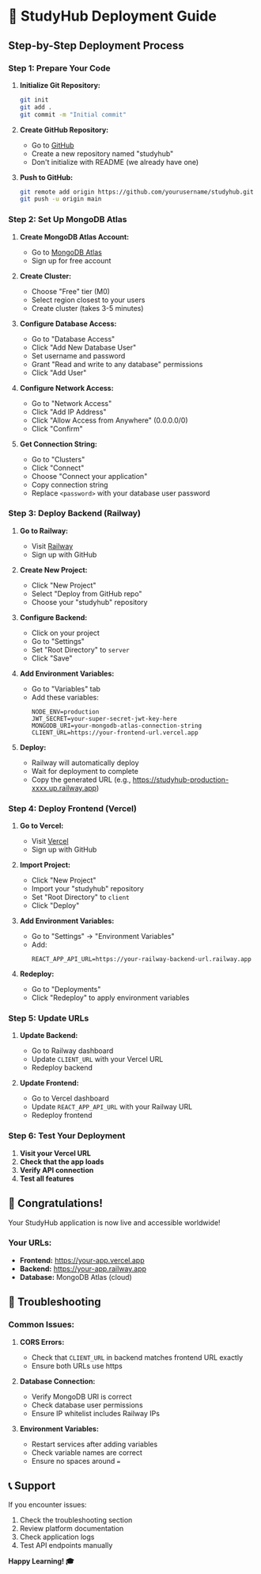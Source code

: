# 🚀 StudyHub Deployment Guide

## Step-by-Step Deployment Process

### Step 1: Prepare Your Code

1. **Initialize Git Repository:**
   ```bash
   git init
   git add .
   git commit -m "Initial commit"
   ```

2. **Create GitHub Repository:**
   - Go to [GitHub](https://github.com)
   - Create a new repository named "studyhub"
   - Don't initialize with README (we already have one)

3. **Push to GitHub:**
   ```bash
   git remote add origin https://github.com/yourusername/studyhub.git
   git push -u origin main
   ```

### Step 2: Set Up MongoDB Atlas

1. **Create MongoDB Atlas Account:**
   - Go to [MongoDB Atlas](https://mongodb.com/cloud/atlas)
   - Sign up for free account

2. **Create Cluster:**
   - Choose "Free" tier (M0)
   - Select region closest to your users
   - Create cluster (takes 3-5 minutes)

3. **Configure Database Access:**
   - Go to "Database Access"
   - Click "Add New Database User"
   - Set username and password
   - Grant "Read and write to any database" permissions
   - Click "Add User"

4. **Configure Network Access:**
   - Go to "Network Access"
   - Click "Add IP Address"
   - Click "Allow Access from Anywhere" (0.0.0.0/0)
   - Click "Confirm"

5. **Get Connection String:**
   - Go to "Clusters"
   - Click "Connect"
   - Choose "Connect your application"
   - Copy connection string
   - Replace `<password>` with your database user password

### Step 3: Deploy Backend (Railway)

1. **Go to Railway:**
   - Visit [Railway](https://railway.app)
   - Sign up with GitHub

2. **Create New Project:**
   - Click "New Project"
   - Select "Deploy from GitHub repo"
   - Choose your "studyhub" repository

3. **Configure Backend:**
   - Click on your project
   - Go to "Settings"
   - Set "Root Directory" to `server`
   - Click "Save"

4. **Add Environment Variables:**
   - Go to "Variables" tab
   - Add these variables:
     ```
     NODE_ENV=production
     JWT_SECRET=your-super-secret-jwt-key-here
     MONGODB_URI=your-mongodb-atlas-connection-string
     CLIENT_URL=https://your-frontend-url.vercel.app
     ```

5. **Deploy:**
   - Railway will automatically deploy
   - Wait for deployment to complete
   - Copy the generated URL (e.g., https://studyhub-production-xxxx.up.railway.app)

### Step 4: Deploy Frontend (Vercel)

1. **Go to Vercel:**
   - Visit [Vercel](https://vercel.com)
   - Sign up with GitHub

2. **Import Project:**
   - Click "New Project"
   - Import your "studyhub" repository
   - Set "Root Directory" to `client`
   - Click "Deploy"

3. **Add Environment Variables:**
   - Go to "Settings" → "Environment Variables"
   - Add:
     ```
     REACT_APP_API_URL=https://your-railway-backend-url.railway.app
     ```

4. **Redeploy:**
   - Go to "Deployments"
   - Click "Redeploy" to apply environment variables

### Step 5: Update URLs

1. **Update Backend:**
   - Go to Railway dashboard
   - Update `CLIENT_URL` with your Vercel URL
   - Redeploy backend

2. **Update Frontend:**
   - Go to Vercel dashboard
   - Update `REACT_APP_API_URL` with your Railway URL
   - Redeploy frontend

### Step 6: Test Your Deployment

1. **Visit your Vercel URL**
2. **Check that the app loads**
3. **Verify API connection**
4. **Test all features**

## 🎉 Congratulations!

Your StudyHub application is now live and accessible worldwide!

### Your URLs:
- **Frontend:** https://your-app.vercel.app
- **Backend:** https://your-app.railway.app
- **Database:** MongoDB Atlas (cloud)

## 🔧 Troubleshooting

### Common Issues:

1. **CORS Errors:**
   - Check that `CLIENT_URL` in backend matches frontend URL exactly
   - Ensure both URLs use https

2. **Database Connection:**
   - Verify MongoDB URI is correct
   - Check database user permissions
   - Ensure IP whitelist includes Railway IPs

3. **Environment Variables:**
   - Restart services after adding variables
   - Check variable names are correct
   - Ensure no spaces around `=`

## 📞 Support

If you encounter issues:
1. Check the troubleshooting section
2. Review platform documentation
3. Check application logs
4. Test API endpoints manually

**Happy Learning! 🎓**
